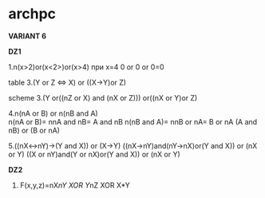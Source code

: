 # archpc
**VARIANT 6**

**DZ1**

1.n(x>2)or(x<2>)or(x>4) при x=4
0 or 0 or 0=0

table 3.(Y or Z <=> X) or ((X->Y)or Z)

scheme 3.(Y or((nZ or X) and (nX or Z))) or((nX or Y)or Z)

4.n(nA or B) or n(nB and A)  
n(nA or B)= nnA and nB= A and nB
n(nB and A)= nnB or nA= B or nA
(A and nB) or (B or nA)

5.((nX<->nY)->(Y and X)) or (X->Y)
((nX->nY)and(nY->nX)or(Y and X)) or (nX or Y)
((X or nY)and(Y or nX)or(Y and X)) or (nX or Y)

**DZ2**

1. F(x,y,z)=nX*nY XOR Y*nZ XOR X*Y
